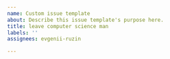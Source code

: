 ```yaml
---
name: Custom issue template
about: Describe this issue template's purpose here.
title: leave computer science man
labels: ''
assignees: evgenii-ruzin

---
```



